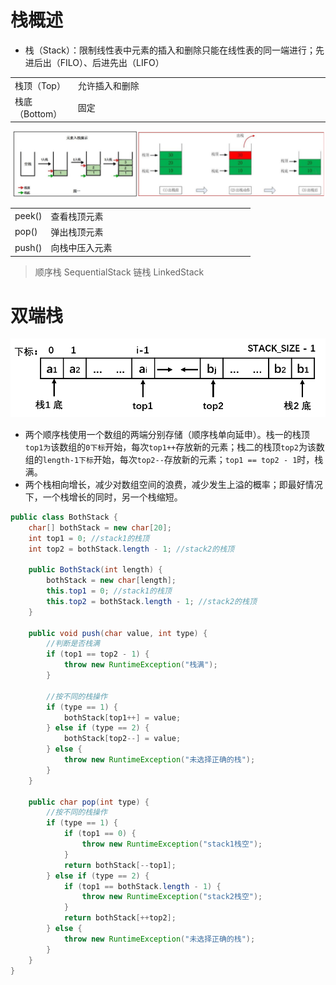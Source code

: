# 栈概述

- 栈（Stack）：限制线性表中元素的插入和删除只能在线性表的同一端进行；先进后出（FILO）、后进先出（LIFO）

<table>
    <tr>
        <td width="20%">栈顶（Top）</td>
        <td width="80%">允许插入和删除</td>
    </tr>
    <tr>
        <td width="15%">栈底（Bottom）</td>
        <td width="85%">固定</td>
    </tr>
</table>

<img src="../../pictures/Snipaste_2022-12-18_20-10-38.png" width="1000"/>

<table>
    <tr>
        <td width="15%">peek()</td>
        <td width="85%">查看栈顶元素</td>
    </tr>
    <tr>
        <td>pop()</td>
        <td>弹出栈顶元素</td>
    </tr>
    <tr>
        <td>push()</td>
        <td>向栈中压入元素</td>
    </tr>
</table>

> 顺序栈 SequentialStack
> 链栈 LinkedStack

# 双端栈

<img src="../../pictures/Snipaste_2023-05-28_02-28-33.png" width="600"/> 

- 两个顺序栈使用一个数组的两端分别存储（顺序栈单向延申）。栈一的栈顶`top1为`该数组的`0下标`开始，每次`top1++`存放新的元素；栈二的栈顶`top2`为该数组的`length-1下标`开始，每次`top2--`存放新的元素；`top1 == top2 - 1`时，栈满。
- 两个栈相向增长，减少对数组空间的浪费，减少发生上溢的概率；即最好情况下，一个栈增长的同时，另一个栈缩短。

```java
public class BothStack {
    char[] bothStack = new char[20];
    int top1 = 0; //stack1的栈顶
    int top2 = bothStack.length - 1; //stack2的栈顶

    public BothStack(int length) {
        bothStack = new char[length];
        this.top1 = 0; //stack1的栈顶
        this.top2 = bothStack.length - 1; //stack2的栈顶
    }

    public void push(char value, int type) {
        //判断是否栈满
        if (top1 == top2 - 1) {
            throw new RuntimeException("栈满");
        }

        //按不同的栈操作
        if (type == 1) {
            bothStack[top1++] = value;
        } else if (type == 2) {
            bothStack[top2--] = value;
        } else {
            throw new RuntimeException("未选择正确的栈");
        }
    }

    public char pop(int type) {
        //按不同的栈操作
        if (type == 1) {
            if (top1 == 0) {
                throw new RuntimeException("stack1栈空");
            }
            return bothStack[--top1];
        } else if (type == 2) {
            if (top1 == bothStack.length - 1) {
                throw new RuntimeException("stack2栈空");
            }
            return bothStack[++top2];
        } else {
            throw new RuntimeException("未选择正确的栈");
        }
    }
}
```
